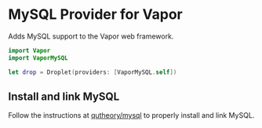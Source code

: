 # MySQL Provider for Vapor

Adds MySQL support to the Vapor web framework.


```swift
import Vapor
import VaporMySQL

let drop = Droplet(providers: [VaporMySQL.self])
```

## Install and link MySQL

Follow the instructions at [qutheory/mysql](https://github.com/qutheory/mysql) to properly install and link MySQL.
